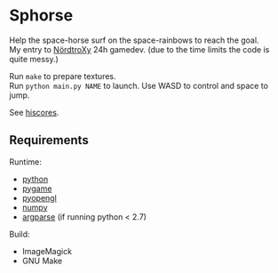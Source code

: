 Sphorse
=======

Help the space-horse surf on the space-rainbows to reach the goal.<br/>
My entry to [NördtroXy](https://nitroxy.com/) 24h gamedev. (due to the time limits the code is quite messy.)

Run `make` to prepare textures.<br/>
Run `python main.py NAME` to launch. Use WASD to control and space to jump.

See [hiscores](https://static.sidvind.com/2011/sphorse/).

Requirements
------------

Runtime:

* [python](http://python.org/download/)
* [pygame](http://pygame.org/download.shtml)
* [pyopengl](http://pypi.python.org/pypi/PyOpenGL)
* [numpy](http://new.scipy.org/download.html)
* [argparse](http://pypi.python.org/pypi/argparse) (if running python < 2.7)

Build:

 * ImageMagick
 * GNU Make
